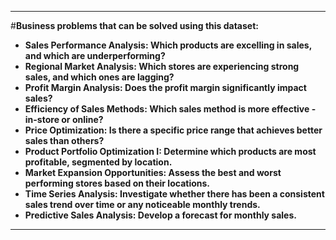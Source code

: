 <hr>

#**Business problems that can be solved using this dataset:**
* **Sales Performance Analysis: Which products are excelling in sales, and which are underperforming?**
* **Regional Market Analysis: Which stores are experiencing strong sales, and which ones are lagging?**
* **Profit Margin Analysis: Does the profit margin significantly impact sales?**
* **Efficiency of Sales Methods: Which sales method is more effective - in-store or online?**
* **Price Optimization: Is there a specific price range that achieves better sales than others?**
* **Product Portfolio Optimization I: Determine which products are most profitable, segmented by location.**
* **Market Expansion Opportunities: Assess the best and worst performing stores based on their locations.**
* **Time Series Analysis: Investigate whether there has been a consistent sales trend over time or any noticeable monthly trends.**
* **Predictive Sales Analysis: Develop a forecast for monthly sales.**

<hr>
